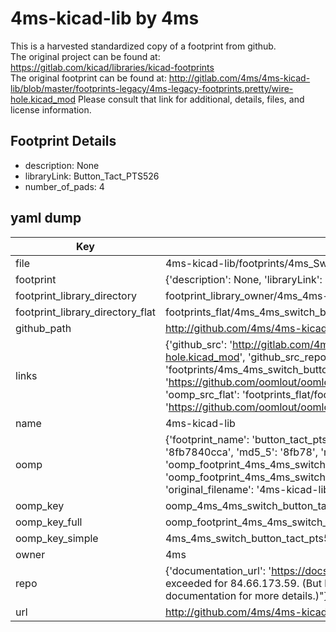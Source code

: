 # 4ms-kicad-lib by 4ms  
This is a harvested standardized copy of a footprint from github.  
The original project can be found at:  
https://gitlab.com/kicad/libraries/kicad-footprints  
The original footprint can be found at:
http://gitlab.com/4ms/4ms-kicad-lib/blob/master/footprints-legacy/4ms-legacy-footprints.pretty/wire-hole.kicad_mod
Please consult that link for additional, details, files, and license information.  
## Footprint Details
* description: None  
* libraryLink: Button_Tact_PTS526  
* number_of_pads: 4  
## yaml dump  
| Key | Value |  
| --- | --- |  
| file | 4ms-kicad-lib/footprints/4ms_Switch.pretty/Button_Tact_PTS526.kicad_mod |  
| footprint | {'description': None, 'libraryLink': 'Button_Tact_PTS526', 'number_of_pads': 4} |  
| footprint_library_directory | footprint_library_owner/4ms_4ms-kicad-lib |  
| footprint_library_directory_flat | footprints_flat/4ms_4ms_switch_button_tact_pts526/working |  
| github_path | http://github.com/4ms/4ms-kicad-lib/blob/master/footprints/4ms_Switch.pretty/Button_Tact_PTS526.kicad_mod |  
| links | {'github_src': 'http://gitlab.com/4ms/4ms-kicad-lib/blob/master/footprints-legacy/4ms-legacy-footprints.pretty/wire-hole.kicad_mod', 'github_src_repo': 'https://gitlab.com/kicad/libraries/kicad-footprints', 'oomp_bot': 'footprints/4ms_4ms_switch_button_tact_pts526/working', 'oomp_bot_github': 'https://github.com/oomlout/oomlout_oomp_footprint_bot/tree/main/footprints/4ms_4ms_switch_button_tact_pts526/working', 'oomp_src_flat': 'footprints_flat/footprints_flat/4ms_4ms_switch_button_tact_pts526/working', 'oomp_src_flat_github': 'https://github.com/oomlout/oomlout_oomp_footprint_src/tree/main/footprints_flat/4ms_4ms_switch_button_tact_pts526/working'} |  
| name | 4ms-kicad-lib |  
| oomp | {'footprint_name': 'button_tact_pts526', 'library_name': '4ms_switch', 'md5': '8fb7840ccad6024a4a1591f9700bfd61', 'md5_10': '8fb7840cca', 'md5_5': '8fb78', 'md5_6': '8fb784', 'oomp_key': 'oomp_4ms_4ms_switch_button_tact_pts526', 'oomp_key_extra': 'oomp_footprint_4ms_4ms_switch_button_tact_pts526', 'oomp_key_full': 'oomp_footprint_4ms_4ms_switch_button_tact_pts526_8fb784', 'oomp_key_simple': '4ms_4ms_switch_button_tact_pts526', 'original_filename': '4ms-kicad-lib/footprints/4ms_Switch.pretty/Button_Tact_PTS526.kicad_mod', 'owner_name': '4ms'} |  
| oomp_key | oomp_4ms_4ms_switch_button_tact_pts526 |  
| oomp_key_full | oomp_footprint_4ms_4ms_switch_button_tact_pts526 |  
| oomp_key_simple | 4ms_4ms_switch_button_tact_pts526 |  
| owner | 4ms |  
| repo | {'documentation_url': 'https://docs.github.com/rest/overview/resources-in-the-rest-api#rate-limiting', 'message': "API rate limit exceeded for 84.66.173.59. (But here's the good news: Authenticated requests get a higher rate limit. Check out the documentation for more details.)"} |  
| url | http://github.com/4ms/4ms-kicad-lib |  

